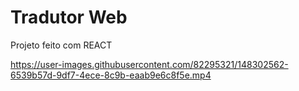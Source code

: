 <h1> Tradutor Web </h1>

<p> Projeto feito com REACT </p> 



https://user-images.githubusercontent.com/82295321/148302562-6539b57d-9df7-4ece-8c9b-eaab9e6c8f5e.mp4





























